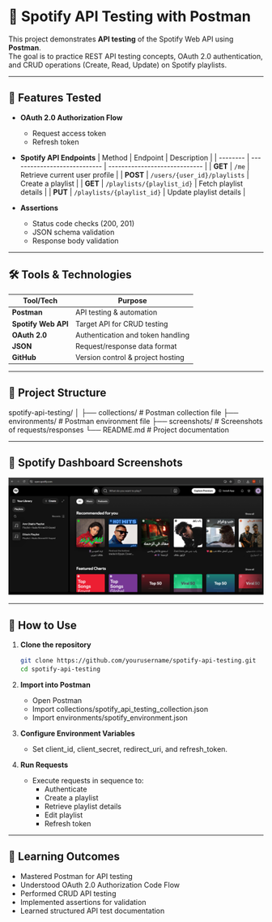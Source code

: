 # 🎵 Spotify API Testing with Postman

This project demonstrates **API testing** of the Spotify Web API using **Postman**.  
The goal is to practice REST API testing concepts, OAuth 2.0 authentication, and CRUD operations (Create, Read, Update) on Spotify playlists.  

---

## 📌 Features Tested
- **OAuth 2.0 Authorization Flow**
  - Request access token
  - Refresh token  
- **Spotify API Endpoints**
  | Method   | Endpoint                     | Description                   |
  | -------- | ---------------------------- | ----------------------------- |
  | **GET**  | `/me`                        | Retrieve current user profile |
  | **POST** | `/users/{user_id}/playlists` | Create a playlist             |
  | **GET**  | `/playlists/{playlist_id}`   | Fetch playlist details        |
  | **PUT**  | `/playlists/{playlist_id}`   | Update playlist details       |

- **Assertions**
  - Status code checks (200, 201)
  - JSON schema validation
  - Response body validation

---

## 🛠️ Tools & Technologies
| Tool/Tech         | Purpose                              |
|-------------------|--------------------------------------|
| **Postman**       | API testing & automation             |
| **Spotify Web API** | Target API for CRUD testing         |
| **OAuth 2.0**     | Authentication and token handling    |
| **JSON**          | Request/response data format         |
| **GitHub**        | Version control & project hosting    |

---

## 📂 Project Structure
spotify-api-testing/
│
├── collections/ # Postman collection file
├── environments/ # Postman environment file
├── screenshots/ # Screenshots of requests/responses
└── README.md # Project documentation

---

## 📸 Spotify Dashboard Screenshots

 ![](screenshots/10-spotify-dashboard.png)                         

---

## 🚀 How to Use
1. **Clone the repository**
   ```bash
   git clone https://github.com/yourusername/spotify-api-testing.git
   cd spotify-api-testing
   
2. **Import into Postman**
   - Open Postman
   - Import collections/spotify_api_testing_collection.json
   - Import environments/spotify_environment.json

3. **Configure Environment Variables**
   - Set client_id, client_secret, redirect_uri, and refresh_token.

4. **Run Requests**
   - Execute requests in sequence to:
        - Authenticate
        - Create a playlist
        - Retrieve playlist details
        - Edit playlist
        - Refresh token

--- 

## 🧾 Learning Outcomes
- Mastered Postman for API testing
- Understood OAuth 2.0 Authorization Code Flow
- Performed CRUD API testing
- Implemented assertions for validation
- Learned structured API test documentation
